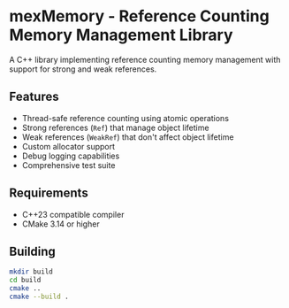 # mexMemory - Reference Counting Memory Management Library

A C++ library implementing reference counting memory management with support for strong and weak references.

## Features

- Thread-safe reference counting using atomic operations
- Strong references (`Ref`) that manage object lifetime
- Weak references (`WeakRef`) that don't affect object lifetime
- Custom allocator support
- Debug logging capabilities
- Comprehensive test suite

## Requirements

- C++23 compatible compiler
- CMake 3.14 or higher

## Building

```bash
mkdir build
cd build
cmake ..
cmake --build .